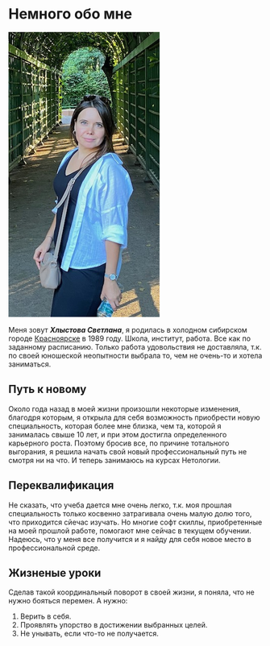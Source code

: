 # Немного обо мне

![Моё фото](img/IMG0146.jpeg "Это я")

Меня зовут ***Хлыстова Светлана***, я родилась в холодном сибирском городе [Красноярске](https://ru.wikipedia.org/wiki/%D0%9A%D1%80%D0%B0%D1%81%D0%BD%D0%BE%D1%8F%D1%80%D1%81%D0%BA) в 1989 году. Школа, институт, работа. Все как по заданному расписанию. Только работа удовольствия не доставляла, т.к. по своей юношеской неопытности выбрала то, чем не очень-то и хотела заниматься.

## Путь к новому

Около года назад в моей жизни произошли некоторые изменения, благодря которым, я открыла для себя возможность приобрести новую специальность, которая более мне близка, чем та, которой я занималась свыше 10 лет, и при этом достигла определенного карьерного роста. Поэтому бросив все, по причине тотального выгорания, я решила начать свой новый профессиональный путь не смотря ни на что. И теперь занимаюсь на курсах Нетологии.

## Переквалификация

Не сказать, что учеба дается мне очень легко, т.к. моя прошлая специальность только косвенно затрагивала очень малую долю того, что приходится сйечас изучать. Но многие софт скиллы, приобретенные на моей прошлой работе, помогают мне сейчас в текущем обучении. Надеюсь, что у меня все получится и я найду для себя новое место в профессиональной среде.

## Жизненые уроки

Сделав такой координальный поворот в своей жизни, я поняла, что не нужно бояться перемен. А нужно:

1. Верить в себя.
2. Проявлять упорство в достижении выбранных целей.
3. Не унывать, если что-то не получается.